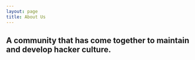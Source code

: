 ```yaml
---
layout: page
title: About Us
---
```


## A community that has come together to maintain and develop hacker culture.

